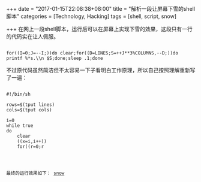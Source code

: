 +++
date = "2017-01-15T22:08:38+08:00"
title = "解析一段让屏幕下雪的shell脚本"
categories = [Technology, Hacking]
tags = [shell, script, snow]

+++
在网上一段shell脚本，运行后可以在屏幕上实现下雪的效果，这段只有一行的代码实在让人佩服。

<pre><code>
for((I=0;J=--I;))do clear;for((D=LINES;S=++J**3%COLUMNS,--D;))do printf %*s.\\n $S;done;sleep .1;done
</code></pre>


不过原代码虽然简洁但不太容易一下子看明白工作原理，所以自己按照理解重新写了一遍：
<pre><code>
#!/bin/sh

rows=$(tput lines)
cols=$(tput cols)

i=0
while true
do
    clear
    ((x=i,i++))
    for((r=0;r<rows;r++))
    do
        printf "%*s*\n" $((x**3%cols))
        ((x--))
    done
    sleep .1
done
</code></pre>

最终的运行效果如下：
[snow](/images/2017/01/snow.gif)
